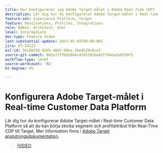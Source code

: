 ```yaml
---
title: Hur konfigurerar jag Adobe Target-målet i Adobe Real-Time CDP?
description: Lär dig hur du konfigurerar Adobe Target-målet i Real-time Customer Data Platform så att du kan börja skicka segment och profilattribut från Real-Time CDP till Target.
feature-set: Experience Platform, Target
feature: Destinations, Profiles, Integrations
role: Admin, Architect, User
level: Intermediate
doc-type: Feature Video
last-substantial-update: 2023-05-03T00:00:00Z
jira: KT-13122
exl-id: 56c86f56-92d5-4842-99ea-39e4529c6cef
source-git-commit: 802a71ffb92864c4765f81be02ff84da3a87d9f5
workflow-type: tm+mt
source-wordcount: '82'
ht-degree: 0%

---
```


# Konfigurera Adobe Target-målet i Real-time Customer Data Platform

Lär dig hur du konfigurerar Adobe Target-målet i Real-time Customer Data Platform så att du kan börja skicka segment och profilattribut från Real-Time CDP till Target. Mer information finns i [Adobe Target anslutningsdokumentation](https://experienceleague.adobe.com/docs/experience-platform/destinations/catalog/personalization/adobe-target-connection.html).

>[!VIDEO](https://video.tv.adobe.com/v/3418799/?learn=on)
